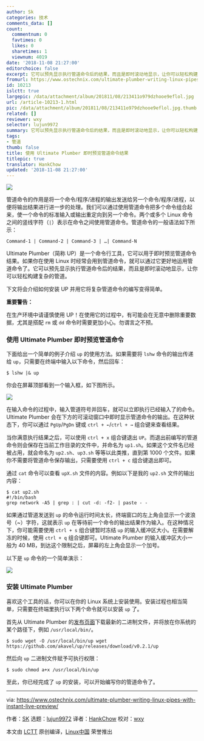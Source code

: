 ```yaml
---
author: Sk
categories: 技术
comments_data: []
count:
  commentnum: 0
  favtimes: 0
  likes: 0
  sharetimes: 1
  viewnum: 4019
date: '2018-11-08 21:27:00'
editorchoice: false
excerpt: 它可以预先显示执行管道命令后的结果，而且是即时滚动地显示，让你可以轻松构建复杂的管道。
fromurl: https://www.ostechnix.com/ultimate-plumber-writing-linux-pipes-with-instant-live-preview/
id: 10213
islctt: true
largepic: /data/attachment/album/201811/08/213411o979dzhooe9eflol.jpg
url: /article-10213-1.html
pic: /data/attachment/album/201811/08/213411o979dzhooe9eflol.jpg.thumb.jpg
related: []
reviewer: wxy
selector: lujun9972
summary: 它可以预先显示执行管道命令后的结果，而且是即时滚动地显示，让你可以轻松构建复杂的管道。
tags:
- 管道
thumb: false
title: 使用 Ultimate Plumber 即时预览管道命令结果
titlepic: true
translator: HankChow
updated: '2018-11-08 21:27:00'
---
```


![](/data/attachment/album/201811/08/213411o979dzhooe9eflol.jpg)


管道命令的作用是将一个命令/程序/进程的输出发送给另一个命令/程序/进程，以便将输出结果进行进一步的处理。我们可以通过使用管道命令把多个命令组合起来，使一个命令的标准输入或输出重定向到另一个命令。两个或多个 Linux 命令之间的竖线字符（`|`）表示在命令之间使用管道命令。管道命令的一般语法如下所示：



```
Command-1 | Command-2 | Command-3 | …| Command-N
```

Ultimate Plumber（简称 UP）是一个命令行工具，它可以用于即时预览管道命令结果。如果你在使用 Linux 时经常会用到管道命令，就可以通过它更好地运用管道命令了。它可以预先显示执行管道命令后的结果，而且是即时滚动地显示，让你可以轻松构建复杂的管道。


下文将会介绍如何安装 UP 并用它将复杂管道命令的编写变得简单。


**重要警告：**


在生产环境中请谨慎使用 UP！在使用它的过程中，有可能会在无意中删除重要数据，尤其是搭配 `rm` 或 `dd` 命令时需要更加小心。勿谓言之不预。


### 使用 Ultimate Plumber 即时预览管道命令


下面给出一个简单的例子介绍 `up` 的使用方法。如果需要将 `lshw` 命令的输出传递给 `up`，只需要在终端中输入以下命令，然后回车：



```
$ lshw |& up
```

你会在屏幕顶部看到一个输入框，如下图所示。


![](/data/attachment/album/201811/08/212757zhzhv8hnsvemskz9.png)


在输入命令的过程中，输入管道符号并回车，就可以立即执行已经输入了的命令。Ultimate Plumber 会在下方的可滚动窗口中即时显示管道命令的输出。在这种状态下，你可以通过 `PgUp`/`PgDn` 键或 `ctrl + ←`/`ctrl + →` 组合键来查看结果。


当你满意执行结果之后，可以使用 `ctrl + x` 组合键退出 `UP`。而退出前编写的管道命令则会保存在当前工作目录的文件中，并命名为 `up1.sh`。如果这个文件名已经被占用，就会命名为 `up2.sh`、`up3.sh` 等等以此类推，直到第 1000 个文件。如果你不需要将管道命令保存输出，只需要使用 `ctrl + c` 组合键退出即可。


通过 `cat` 命令可以查看 `upX.sh` 文件的内容。例如以下是我的 `up2.sh` 文件的输出内容：



```
$ cat up2.sh
#!/bin/bash
grep network -A5 | grep : | cut -d: -f2- | paste - -
```

如果通过管道发送到 `up` 的命令运行时间太长，终端窗口的左上角会显示一个波浪号（~）字符，这就表示 `up` 在等待前一个命令的输出结果作为输入。在这种情况下，你可能需要使用 `ctrl + s` 组合键暂时冻结 `up` 的输入缓冲区大小。在需要解冻的时候，使用 `ctrl + q` 组合键即可。Ultimate Plumber 的输入缓冲区大小一般为 40 MB，到达这个限制之后，屏幕的左上角会显示一个加号。


以下是 `up` 命令的一个简单演示：


![](/data/attachment/album/201811/08/212758bf2a41b32n3yyra2.gif)


### 安装 Ultimate Plumber


喜欢这个工具的话，你可以在你的 Linux 系统上安装使用。安装过程也相当简单，只需要在终端里执行以下两个命令就可以安装 `up` 了。


首先从 Ultimate Plumber 的[发布页面](https://github.com/akavel/up/releases)下载最新的二进制文件，并将放在你系统的某个路径下，例如 `/usr/local/bin/`。



```
$ sudo wget -O /usr/local/bin/up wget https://github.com/akavel/up/releases/download/v0.2.1/up
```

然后向 `up` 二进制文件赋予可执行权限：



```
$ sudo chmod a+x /usr/local/bin/up
```

至此，你已经完成了 `up` 的安装，可以开始编写你的管道命令了。




---


via: <https://www.ostechnix.com/ultimate-plumber-writing-linux-pipes-with-instant-live-preview/>


作者：[SK](https://www.ostechnix.com/author/sk/) 选题：[lujun9972](https://github.com/lujun9972) 译者：[HankChow](https://github.com/HankChow) 校对：[wxy](https://github.com/wxy)


本文由 [LCTT](https://github.com/LCTT/TranslateProject) 原创编译，[Linux中国](https://linux.cn/) 荣誉推出